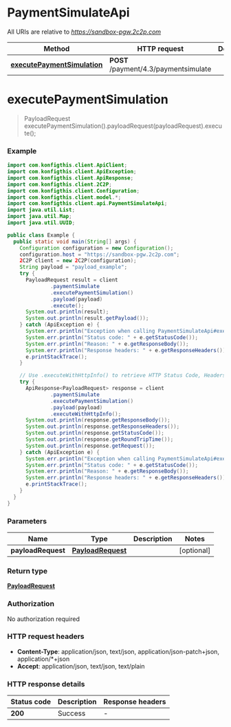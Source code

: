# PaymentSimulateApi

All URIs are relative to *https://sandbox-pgw.2c2p.com*

| Method | HTTP request | Description |
|------------- | ------------- | -------------|
| [**executePaymentSimulation**](PaymentSimulateApi.md#executePaymentSimulation) | **POST** /payment/4.3/paymentsimulate |  |


<a name="executePaymentSimulation"></a>
# **executePaymentSimulation**
> PayloadRequest executePaymentSimulation().payloadRequest(payloadRequest).execute();



### Example
```java
import com.konfigthis.client.ApiClient;
import com.konfigthis.client.ApiException;
import com.konfigthis.client.ApiResponse;
import com.konfigthis.client.2C2P;
import com.konfigthis.client.Configuration;
import com.konfigthis.client.model.*;
import com.konfigthis.client.api.PaymentSimulateApi;
import java.util.List;
import java.util.Map;
import java.util.UUID;

public class Example {
  public static void main(String[] args) {
    Configuration configuration = new Configuration();
    configuration.host = "https://sandbox-pgw.2c2p.com";
    2C2P client = new 2C2P(configuration);
    String payload = "payload_example";
    try {
      PayloadRequest result = client
              .paymentSimulate
              .executePaymentSimulation()
              .payload(payload)
              .execute();
      System.out.println(result);
      System.out.println(result.getPayload());
    } catch (ApiException e) {
      System.err.println("Exception when calling PaymentSimulateApi#executePaymentSimulation");
      System.err.println("Status code: " + e.getStatusCode());
      System.err.println("Reason: " + e.getResponseBody());
      System.err.println("Response headers: " + e.getResponseHeaders());
      e.printStackTrace();
    }

    // Use .executeWithHttpInfo() to retrieve HTTP Status Code, Headers and Request
    try {
      ApiResponse<PayloadRequest> response = client
              .paymentSimulate
              .executePaymentSimulation()
              .payload(payload)
              .executeWithHttpInfo();
      System.out.println(response.getResponseBody());
      System.out.println(response.getResponseHeaders());
      System.out.println(response.getStatusCode());
      System.out.println(response.getRoundTripTime());
      System.out.println(response.getRequest());
    } catch (ApiException e) {
      System.err.println("Exception when calling PaymentSimulateApi#executePaymentSimulation");
      System.err.println("Status code: " + e.getStatusCode());
      System.err.println("Reason: " + e.getResponseBody());
      System.err.println("Response headers: " + e.getResponseHeaders());
      e.printStackTrace();
    }
  }
}

```

### Parameters

| Name | Type | Description  | Notes |
|------------- | ------------- | ------------- | -------------|
| **payloadRequest** | [**PayloadRequest**](PayloadRequest.md)|  | [optional] |

### Return type

[**PayloadRequest**](PayloadRequest.md)

### Authorization

No authorization required

### HTTP request headers

 - **Content-Type**: application/json, text/json, application/json-patch+json, application/*+json
 - **Accept**: application/json, text/json, text/plain

### HTTP response details
| Status code | Description | Response headers |
|-------------|-------------|------------------|
| **200** | Success |  -  |


